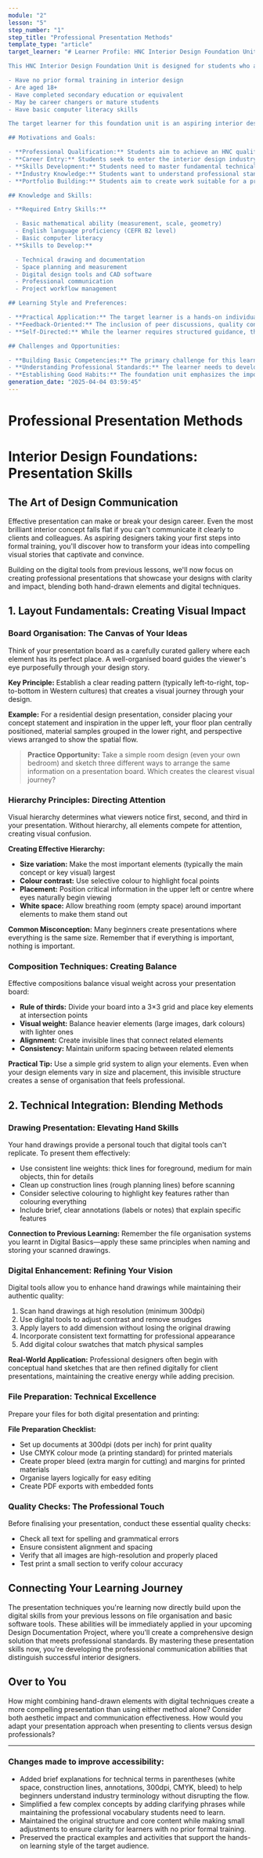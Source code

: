 ```yaml
---
module: "2"
lesson: "5"
step_number: "1"
step_title: "Professional Presentation Methods"
template_type: "article"
target_learner: "# Learner Profile: HNC Interior Design Foundation Unit

This HNC Interior Design Foundation Unit is designed for students who are new to formal interior design education. These students typically:

- Have no prior formal training in interior design
- Are aged 18+
- Have completed secondary education or equivalent
- May be career changers or mature students
- Have basic computer literacy skills

The target learner for this foundation unit is an aspiring interior designer without formal training who seeks structured entry into the profession. These diverse individuals—often career-changers or mature students with completed secondary education—share a drive for professional qualification and industry-relevant skills development. The ideal learner possesses basic mathematical ability, English proficiency, and computer literacy, while demonstrating readiness to develop technical drawing, space planning, and digital design competencies. This learner thrives in hands-on, practical environments where theoretical knowledge translates to tangible outcomes, and values constructive feedback while gradually developing self-directed learning capabilities. They face challenges in building fundamental technical skills from a beginner level, understanding professional standards, and establishing organizational discipline. Nonetheless, they demonstrate commitment to mastering the collaborative, detail-oriented aspects of interior design practice through minimal structured exercises, progressive skill development, and reflective practice—ultimately seeking to emerge as confident junior designers with foundational competence and a basic preliminary professional portfolio.

## Motivations and Goals:

- **Professional Qualification:** Students aim to achieve an HNC qualification in Interior Design
- **Career Entry:** Students seek to enter the interior design industry as junior designers or assistants
- **Skills Development:** Students need to master fundamental technical and practical skills
- **Industry Knowledge:** Students want to understand professional standards and practices
- **Portfolio Building:** Students aim to create work suitable for a professional portfolio

## Knowledge and Skills:

- **Required Entry Skills:**

  - Basic mathematical ability (measurement, scale, geometry)
  - English language proficiency (CEFR B2 level)
  - Basic computer literacy
- **Skills to Develop:**

  - Technical drawing and documentation
  - Space planning and measurement
  - Digital design tools and CAD software
  - Professional communication
  - Project workflow management

## Learning Style and Preferences:

- **Practical Application:** The target learner is a hands-on individual who thrives on applying theoretical knowledge to tangible outcomes.
- **Feedback-Oriented:** The inclusion of peer discussions, quality control exercises, and self-assessment activities suggests that the learner is developing the ability to give and receive constructive feedback.
- **Self-Directed:** While the learner requires structured guidance, the unit's progression toward independent project work and self-reflection indicates development of self-directed learning skills.

## Challenges and Opportunities:

- **Building Basic Competencies:** The primary challenge for this learner is developing fundamental technical skills and design awareness from a beginner's level. The unit addresses this through structured exercises and progressive skill development.
- **Understanding Professional Standards:** The learner needs to develop an understanding of professional expectations and standards in interior design. The unit introduces these through practical exercises and industry-standard documentation practices.
- **Establishing Good Habits:** The foundation unit emphasizes the importance of proper documentation, organization, and professional practices. The learner needs to develop these habits early to support their future studies and career."
generation_date: "2025-04-04 03:59:45"
---
```


# Professional Presentation Methods

# Interior Design Foundations: Presentation Skills

## The Art of Design Communication

Effective presentation can make or break your design career. Even the most brilliant interior concept falls flat if you can't communicate it clearly to clients and colleagues. As aspiring designers taking your first steps into formal training, you'll discover how to transform your ideas into compelling visual stories that captivate and convince.

Building on the digital tools from previous lessons, we'll now focus on creating professional presentations that showcase your designs with clarity and impact, blending both hand-drawn elements and digital techniques.

## 1. Layout Fundamentals: Creating Visual Impact

### Board Organisation: The Canvas of Your Ideas

Think of your presentation board as a carefully curated gallery where each element has its perfect place. A well-organised board guides the viewer's eye purposefully through your design story.

**Key Principle:** Establish a clear reading pattern (typically left-to-right, top-to-bottom in Western cultures) that creates a visual journey through your design.

**Example:** For a residential design presentation, consider placing your concept statement and inspiration in the upper left, your floor plan centrally positioned, material samples grouped in the lower right, and perspective views arranged to show the spatial flow.

> **Practice Opportunity:** Take a simple room design (even your own bedroom) and sketch three different ways to arrange the same information on a presentation board. Which creates the clearest visual journey?

### Hierarchy Principles: Directing Attention

Visual hierarchy determines what viewers notice first, second, and third in your presentation. Without hierarchy, all elements compete for attention, creating visual confusion.

**Creating Effective Hierarchy:**
* **Size variation:** Make the most important elements (typically the main concept or key visual) largest
* **Colour contrast:** Use selective colour to highlight focal points
* **Placement:** Position critical information in the upper left or centre where eyes naturally begin viewing
* **White space:** Allow breathing room (empty space) around important elements to make them stand out

**Common Misconception:** Many beginners create presentations where everything is the same size. Remember that if everything is important, nothing is important.

### Composition Techniques: Creating Balance

Effective compositions balance visual weight across your presentation board:

* **Rule of thirds:** Divide your board into a 3×3 grid and place key elements at intersection points
* **Visual weight:** Balance heavier elements (large images, dark colours) with lighter ones
* **Alignment:** Create invisible lines that connect related elements
* **Consistency:** Maintain uniform spacing between related elements

**Practical Tip:** Use a simple grid system to align your elements. Even when your design elements vary in size and placement, this invisible structure creates a sense of organisation that feels professional.

## 2. Technical Integration: Blending Methods

### Drawing Presentation: Elevating Hand Skills

Your hand drawings provide a personal touch that digital tools can't replicate. To present them effectively:

* Use consistent line weights: thick lines for foreground, medium for main objects, thin for details
* Clean up construction lines (rough planning lines) before scanning
* Consider selective colouring to highlight key features rather than colouring everything
* Include brief, clear annotations (labels or notes) that explain specific features

**Connection to Previous Learning:** Remember the file organisation systems you learnt in Digital Basics—apply these same principles when naming and storing your scanned drawings.

### Digital Enhancement: Refining Your Vision

Digital tools allow you to enhance hand drawings while maintaining their authentic quality:

1. Scan hand drawings at high resolution (minimum 300dpi)
2. Use digital tools to adjust contrast and remove smudges
3. Apply layers to add dimension without losing the original drawing
4. Incorporate consistent text formatting for professional appearance
5. Add digital colour swatches that match physical samples

**Real-World Application:** Professional designers often begin with conceptual hand sketches that are then refined digitally for client presentations, maintaining the creative energy while adding precision.

### File Preparation: Technical Excellence

Prepare your files for both digital presentation and printing:

**File Preparation Checklist:**
* Set up documents at 300dpi (dots per inch) for print quality
* Use CMYK colour mode (a printing standard) for printed materials
* Create proper bleed (extra margin for cutting) and margins for printed materials
* Organise layers logically for easy editing
* Create PDF exports with embedded fonts

### Quality Checks: The Professional Touch

Before finalising your presentation, conduct these essential quality checks:

* Check all text for spelling and grammatical errors
* Ensure consistent alignment and spacing
* Verify that all images are high-resolution and properly placed
* Test print a small section to verify colour accuracy

## Connecting Your Learning Journey

The presentation techniques you're learning now directly build upon the digital skills from your previous lessons on file organisation and basic software tools. These abilities will be immediately applied in your upcoming Design Documentation Project, where you'll create a comprehensive design solution that meets professional standards. By mastering these presentation skills now, you're developing the professional communication abilities that distinguish successful interior designers.

## Over to You

How might combining hand-drawn elements with digital techniques create a more compelling presentation than using either method alone? Consider both aesthetic impact and communication effectiveness. How would you adapt your presentation approach when presenting to clients versus design professionals?

---

### Changes made to improve accessibility:

* Added brief explanations for technical terms in parentheses (white space, construction lines, annotations, 300dpi, CMYK, bleed) to help beginners understand industry terminology without disrupting the flow.
* Simplified a few complex concepts by adding clarifying phrases while maintaining the professional vocabulary students need to learn.
* Maintained the original structure and core content while making small adjustments to ensure clarity for learners with no prior formal training.
* Preserved the practical examples and activities that support the hands-on learning style of the target audience.